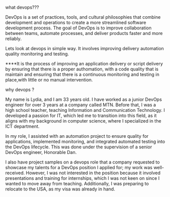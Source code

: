 what devops???

DevOps is a set of practices, tools, and cultural philosophies that combine development and operations to create a more streamlined software development process. The goal of DevOps is to improve collaboration between teams, automate processes, and deliver products faster and more reliably. 

Lets look at devops in simple way. It involves improving delivery automation quality monitoring and testing.

****It is the process of improving an application delivery or script delivery by ensuring that there is a proper authomation, with a code quality that is maintain and ensuring that there is a continuous monitoring and testing in place,with little or no manual intervention. 

why devops ?

My name is Lydia, and I am 33 years old. I have worked as a junior DevOps engineer for over 3 years at a company called MTN. Before that, I was a high school teacher, teaching Information and Communication Technology. I developed a passion for IT, which led me to transition into this field, as it aligns with my background in computer science, where I specialized in the ICT department.

In my role, I assisted with an automation project to ensure quality for applications, implemented monitoring, and integrated automated testing into the DevOps lifecycle. This was done under the supervision of a senior DevOps engineer, Honorable Dan.

I also have project samples on a devops role that a company requested to showcase my talents for a DevOps position I applied for; my work was well-received. However, I was not interested in the position because it involved presentations and training for internships, which I was not keen on since I wanted to move away from teaching. Additionally, I was preparing to relocate to the USA, as my visa was already in hand.

